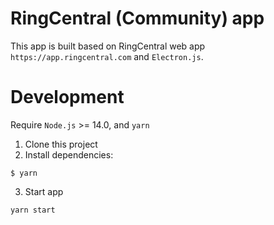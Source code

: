 # RingCentral (Community) app

This app is built based on RingCentral web app `https://app.ringcentral.com` and `Electron.js`.

# Development

Require `Node.js` >= 14.0, and `yarn`

1. Clone this project
2. Install dependencies:

```
$ yarn
```

3. Start app

```
yarn start
```
